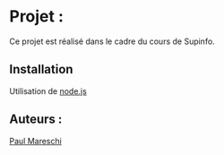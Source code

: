 # Projet :

Ce projet est réalisé dans le cadre du cours de Supinfo.

## Installation

Utilisation de [node.js](https://nodejs.org/)

## Auteurs :

[Paul Mareschi](https://github.com/Paul-Mrsch)